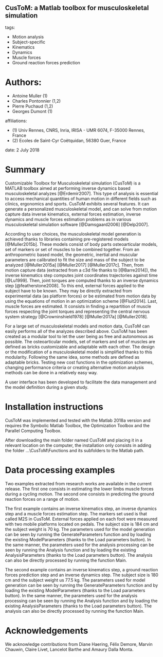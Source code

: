﻿## CusToM: a Matlab toolbox for musculoskeletal simulation

tags:
  - Motion analysis
  - Subject-specific
  - Kinematics
  - Dynamics
  - Muscle forces
  - Ground reaction forces prediction
  
# Authors:
  - Antoine Muller (1)
  - Charles Pontonnier (1,2)
  - Pierre Puchaud (1,2)      
  - Georges Dumont (1)
	
affiliations:
 - (1) Univ Rennes, CNRS, Inria, IRISA - UMR 6074, F-35000 Rennes, France
 - (2) Ecoles de Saint-Cyr Coëtquidan, 56380 Guer, France
   
date: 2 July 2018

# Summary

Customizable Toolbox for Musculoskeletal simulation (CusToM) is a MATLAB toolbox aimed at performing inverse dynamics based musculoskeletal analyzes [@Erdemir2007]. This type of analysis is essential to access mechanical quantities of human motion in different fields such as clinics, ergonomics and sports. CusToM exhibits several features. It can generate a personalized musculoskeletal model, and can solve from motion capture data inverse kinematics, external forces estimation, inverse dynamics and muscle forces estimation problems as in various musculoskeletal simulation software [@Damsgaard2006] [@Delp2007].

According to user choices, the musculoskeletal model generation is achieved thanks to libraries containing pre-registered models [@Muller2015b]. These models consist of body parts osteoarticular models, set of markers or set of muscles to be combined together. From an anthropometric based model, the geometric, inertial and muscular parameters are calibrated to fit the size and mass of the subject to be analyzed [@Muller2015a] [@Muller2017] [@Muller2017c]. Then, from motion capture data (extracted from a c3d file thanks to [@Barre2014]), the inverse kinematics step computes joint coordinates trajectories against time [@Lu1999]. Then, joint torques are computed thanks to an inverse dynamics step [@featherstone2008]. To this end, external forces applied to the subject have to be known. They may be directly extracted from experimental data (as platform forces) or be estimated from motion data by using the equations of motion in an optimization scheme [@Fluit2014]. Last, muscle forces are estimated. It consists in finding a repartition of muscle forces respecting the joint torques and representing the central nervous system strategy [@Crowninshield1978] [@Muller2017a] [@Muller2018].

For a large set of musculoskeletal models and motion data, CusToM can easily performs all of the analyzes described above. CusToM has been created as a modular tool to let the user being as free and autonomous as possible. The osteoarticular models, set of markers and set of muscles are defined as bricks customizable and adaptable with each other. The design or the modification of a musculoskeletal model is simplified thanks to this modularity. Following the same idea, some methods are defined as adaptable bricks. Testing new cost functions in the optimization schemes, changing performance criteria or creating alternative motion analysis methods can be done in a relatively easy way.

A user interface has been developed to facilitate the data management and the model definition during a given study.

# Installation instructions

CusToM was implemented and tested with the Matlab 2018a version and requires the Symbolic Matlab Toolbox, the Optimization Toolbox and the Parallel Computing Toolbox.

After downloading the main folder named CusToM and placing it in a relevant location on the computer, the installation only consists in adding the folder ...\CusToM\Functions and its subfolders to the Matlab path.

# Data processing examples

Two examples extracted from research works are available in the current release. The first one consists in estimating the lower limbs muscle forces during a cycling motion. The second one consists in predicting the ground reaction forces on a range of motion.

The first example contains an inverse kinematics step, an inverse dynamics step and a muscle forces estimation step. The markers set used is that called M2S in CusToM. External forces applied on each foot were measured with two mobile platforms located on pedals. The subject size is 184 cm and the subject weight is 70 kg. The parameters used for the model generation can be seen by running the GenerateParameters function and by loading the existing ModelParameters (thanks to the Load parameters button). In the same manner, the parameters used for the analysis processing can be seen by running the Analysis function and by loading the existing AnalysisParameters (thanks to the Load parameters button). The analysis can also be directly processed by running the function Main.

The second example contains an inverse kinematics step, a ground reaction forces prediction step and an inverse dynamics step. The subject size is 180 cm and the subject weight us 77.5 kg. The parameters used for model generation can be seen by running the GenerateParameters function and by loading the existing ModelParameters (thanks to the Load parameters button). In the same manner, the parameters used for the analysis processing can be seen by running the Analysis function and by loading the existing AnalysisParameters (thanks to the Load parameters button). The analysis can also be directly processed by running the function Main.

# Acknowledgements

We acknowledge contributions from Diane Haering, Félix Demore, Marvin Chauwin, Claire Livet, Lancelot Barthe and Amaury Dalla Monta.


